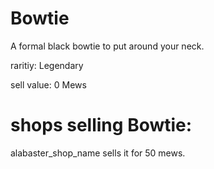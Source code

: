 # Bowtie

A formal black bowtie to put around your neck.

raritiy: Legendary

sell value: 0 Mews

# shops selling Bowtie:

alabaster_shop_name sells it for 50 mews.